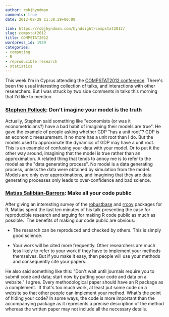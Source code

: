 ```yaml
---
author: robjhyndman
comments: true
date: 2012-08-28 11:38:28+00:00

link: https://robjhyndman.com/hyndsight/compstat2012/
slug: compstat2012
title: COMPSTAT2012
wordpress_id: 1939
categories:
- computing
- R
- reproducible research
- statistics
---
```


This week I'm in Cyprus attending the [COMPSTAT2012 conference](http://compstat2012.org). There's been the usual interesting collection of talks, and interactions with other researchers. But I was struck by two side comments in talks this morning that I'd like to mention.


### [Stephen Pollock](http://en.wikipedia.org/wiki/David_Pollock,_3rd_Viscount_Hanworth): Don't imagine your model is the truth


Actually, Stephen said something like "economists (or was it econometricians?) have a bad habit of imagining their models are true". He gave the example of people asking whether GDP "has a unit root"? GDP is an economic measurement. It no more has a unit root than I do. But the models used to approximate the dynamics of GDP may have a unit root. This is an example of confusing your data with your model. Or to put it the other way around, imagining that the model is true rather than an approximation. A related thing that tends to annoy me is to refer to the model as the "data generating process". No model is a data generating process, unless the data were obtained by simulation from the model. Models are only ever approximations, and imagining that they are data generating processes only leads to over-confidence and bad science.


### [Matías Salibián-Barrera](http://www.stat.ubc.ca/~matias/): Make all your code public


After giving an interesting survey of the [robustbase](http://cran.r-project.org/web/packages/robustbase/) and [rrcov](http://cran.r-project.org/web/packages/rrcov/) packages for R, Matías spent the last ten minutes of his talk presenting the case for reproducible research and arguing for making R code public as much as possible.  The benefits of making our code public are obvious:



	
  * The research can be reproduced and checked by others. This is simply good science.

	
  * Your work will be cited more frequently. Other researchers are much less likely to refer to your work if they have to implement your methods themselves. But if you make it easy, then people will use your methods and consequently cite your papers.


He also said something like this: "Don't wait until journals require you to submit code and data; start now by putting your code and data on a website." I agree. Every methodological paper should have an R package as a complement.  If that's too much work, at least put some code on a website so that other people can implement your method. What's the point of hiding your code? In some ways, the code is more important than the accompanying package as it represents a precise description of the method whereas the written paper may not include all the necessary details.
